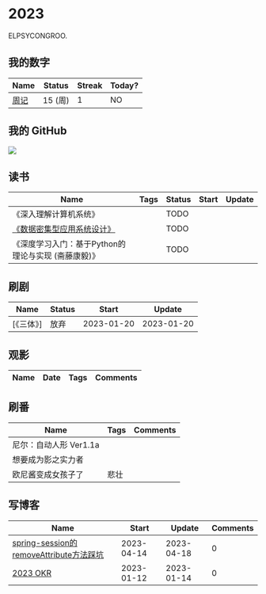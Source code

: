 # 2023

ELPSYCONGROO.

## 我的数字

<!--START_SECTION:my_number-->
| Name | Status | Streak | Today? | 
 | ---- | ---- | ---- | ---- |
| [周记](https://github.com/ParadiseWitch/2023/issues/2) | 15 (周) | 1 | NO |

<!--END_SECTION:my_number-->

## 我的 GitHub
<!-- <img align="middle" src="https://github-readme-stats-1.yihong0618.vercel.app/api?username=yihong0618&show_icons=true&&&hide_title=true&theme=radical" /> -->

![](https://ghchart.rshah.org/409ba5/ParadiseWitch)

## 读书

<!--START_SECTION:my_read-->
| Name                                                                     | Tags | Status | Start | Update |
| ------------------------------------------------------------------------ | ---- | ------ | ----- | ------ |
| 《深入理解计算机系统》                                                   |      | TODO   |       |        |
| [《数据密集型应用系统设计》](https://vonng.gitbooks.io/ddia-cn/content/) |      | TODO   |       |        |
| 《深度学习入门：基于Python的理论与实现 (斋藤康毅)》                        |      | TODO   |       |        |
<!--END_SECTION:my_read-->


## 刷剧

<!--START_SECTION:my_drama-->
| Name                                                                            | Status | Start      | Update     |
| ----------| ------ | ---------- | ---------- |
| [《三体》] | 放弃   | 2023-01-20 | 2023-01-20 |

<!--END_SECTION:my_drama-->


## 观影

<!--START_SECTION:my_movie-->
| Name | Date | Tags | Comments |
| ---- | ---- | ---- | -------- |

<!--END_SECTION:my_movie-->


## 刷番

<!--START_SECTION:my_bangumi-->
| Name                   | Tags | Comments |
| ---------------------- | ---- | -------- |
| 尼尔：自动人形 Ver1.1a |      |          |
| 想要成为影之实力者     |      |          |
| 欧尼酱变成女孩子了     | 悲壮 |          |

<!--END_SECTION:my_bangumi-->

## 写博客
<!--START_SECTION:my_blog-->
| Name | Start | Update | Comments | 
 | ---- | ---- | ---- | ---- |
| [spring-session的removeAttribute方法踩坑](https://github.com/ParadiseWitch/gitblog/issues/5) | 2023-04-14 | 2023-04-18 | 0 | 
| [2023 OKR](https://github.com/ParadiseWitch/gitblog/issues/1) | 2023-01-12 | 2023-01-14 | 0 | 

<!--END_SECTION:my_blog-->
